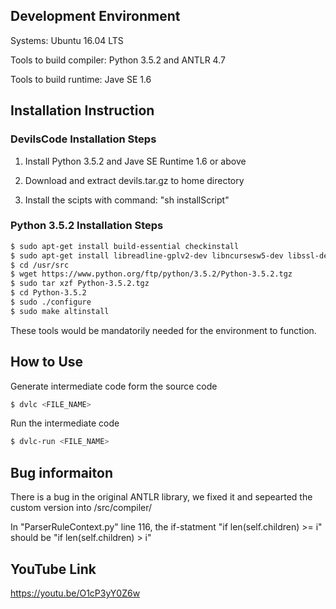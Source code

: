 ## Development Environment
Systems: Ubuntu 16.04 LTS

Tools to build compiler: Python 3.5.2 and ANTLR 4.7

Tools to build runtime: Jave SE 1.6

## Installation Instruction
### DevilsCode Installation Steps

1. Install Python 3.5.2 and Jave SE Runtime 1.6 or above

2. Download and extract devils.tar.gz to home directory

3. Install the scipts with command: "sh installScript"

### Python 3.5.2 Installation Steps
```sh
$ sudo apt-get install build-essential checkinstall
$ sudo apt-get install libreadline-gplv2-dev libncursesw5-dev libssl-dev libsqlite3-dev tk-dev libgdbm-dev libc6-dev libbz2-dev
$ cd /usr/src
$ wget https://www.python.org/ftp/python/3.5.2/Python-3.5.2.tgz
$ sudo tar xzf Python-3.5.2.tgz
$ cd Python-3.5.2
$ sudo ./configure
$ sudo make altinstall
```
These tools would be mandatorily needed for the environment to function.


## How to Use
Generate intermediate code form the source code
```sh
$ dvlc <FILE_NAME>
```
Run the intermediate code
```sh
$ dvlc-run <FILE_NAME>
```
## Bug informaiton
There is a bug in the original ANTLR library, we fixed it and sepearted the custom version into /src/compiler/

In "ParserRuleContext.py" line 116, the if-statment "if len(self.children) >= i" should be "if len(self.children) > i" 

## YouTube Link
https://youtu.be/O1cP3yY0Z6w
